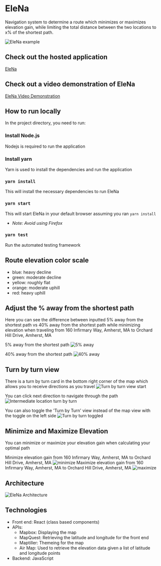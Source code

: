 # EleNa
Navigation system to determine a route which minimizes or maximizes elevation gain, while limiting the total distance between the two locations to x% of the shortest path.

![EleNa example](https://cdn.discordapp.com/attachments/747874326073704518/780993106786254848/unknown.png)

## Check out the hosted application
[EleNa](https://gonefishering-elena.web.app/home)

## Check out a video demonstration of EleNa
[EleNa Video Demonstration](https://www.youtube.com/watch?v=HPW9YIntYK8&feature=youtu.be)

## How to run locally
In the project directory, you need to run:

### Install Node.js
Nodejs is required to run the application

### Install yarn
Yarn is used to install the dependencies and run the application

### `yarn install`
This will install the necessary dependencies to run EleNa

### `yarn start`
This will start EleNa in your default browser assuming you ran `yarn install`
- *Note: Avoid using Firefox*

### `yarn test`
Run the automated testing framework

## Route elevation color scale
- blue: heavy decline
- green: moderate decline
- yellow: roughly flat
- orange: moderate uphill
- red: heavy uphill

## Adjust the % away from the shortest path
Here you can see the difference between inputted 5% away from the shortest path vs 40% away from the shortest path while minimizing elevation when traveling from 160 Infirmary Way, Amherst, MA to Orchard Hill Drive, Amherst, MA

5% away from the shortest path
![5% away](https://cdn.discordapp.com/attachments/747874326073704518/780997565625139250/unknown.png)

40% away from the shortest path
![40% away](https://cdn.discordapp.com/attachments/747874326073704518/780997919288721408/unknown.png)

## Turn by turn view

There is a turn by turn card in the bottom right corner of the map which allows you to receive directions as you travel
![Turn by turn view start](https://cdn.discordapp.com/attachments/747874326073704518/780994216721383434/unknown.png)

You can click next direction to navigate through the path
![Intermediate location turn by turn](https://cdn.discordapp.com/attachments/747874326073704518/780994790229540884/unknown.png)

You can also toggle the 'Turn by Turn' view instead of the map view with the toggle on the left side
![Turn by turn toggled](https://cdn.discordapp.com/attachments/747874326073704518/780995200846790706/unknown.png)

## Minimize and Maximize Elevation
You can minimize or maximize your elevation gain when calculating your optimal path

Minimize elevation gain from 160 Infirmary Way, Amherst, MA to Orchard Hill Drive, Amherst, MA
![minimize](https://cdn.discordapp.com/attachments/747874326073704518/780997565625139250/unknown.png)
Maximize elevation gain from 160 Infirmary Way, Amherst, MA to Orchard Hill Drive, Amherst, MA
![maximize](https://cdn.discordapp.com/attachments/747874326073704518/780998991868854292/unknown.png)

## Architecture
![EleNa Architecture](https://cdn.discordapp.com/attachments/747874326073704518/780993141900836874/Screen_Shot_2020-11-24_at_10.07.34_PM.png)

## Technologies
- Front end: React (class based components)
- APIs:
    - Mapbox: Displaying the map
    - MapQuest: Retrieving the latitude and longitude for the front end
    - Maptiller: Themeing for the map
    - Air Map: Used to retrieve the elevation data given a list of latitude and longitude points
- Backend: JavaScript


